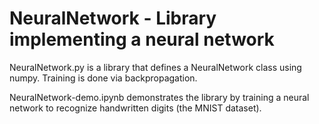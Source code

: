 # NeuralNetwork - Library implementing a neural network 

NeuralNetwork.py is a library that defines a NeuralNetwork class using numpy. Training is done via backpropagation. 

NeuralNetwork-demo.ipynb demonstrates the library by training a neural network to recognize handwritten digits (the MNIST dataset).



